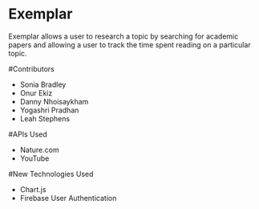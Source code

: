 # Exemplar
Exemplar allows a user to research a topic by searching for academic papers and allowing a user to track the time spent reading on a particular topic.

#Contributors
- Sonia Bradley
- Onur Ekiz
- Danny Nhoisaykham
- Yogashri Pradhan
- Leah Stephens

#APIs Used
- Nature.com
- YouTube

#New Technologies Used
- Chart.js
- Firebase User Authentication
